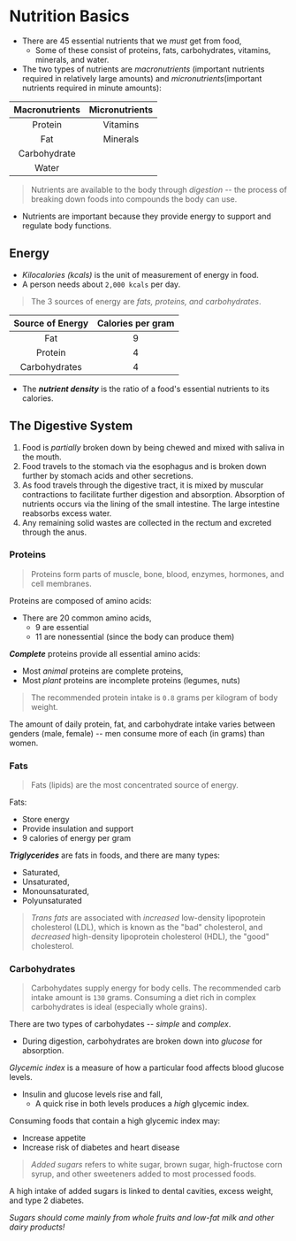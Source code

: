 # Nutrition Basics

* There are 45 essential nutrients that we *must* get from food,
  * Some of these consist of proteins, fats, carbohydrates, vitamins, minerals, and water.
* The two types of nutrients are *macronutrients* (important nutrients required in relatively large amounts) and *micronutrients*(important nutrients required in minute amounts):

| Macronutrients | Micronutrients |
| :------------: | :------------: |
|    Protein     |    Vitamins    |
|      Fat       |    Minerals    |
|  Carbohydrate  |                |
|     Water      |                |

> Nutrients are available to the body through *digestion* -- the process of breaking down foods into compounds the body can use.

* Nutrients are important because they provide energy to support and regulate body functions.

## Energy

* *Kilocalories (kcals)* is the unit of measurement of energy in food.
* A person needs about `2,000 kcals` per day.

> The 3 sources of energy are *fats, proteins, and carbohydrates*.

| Source of Energy | Calories per gram |
| :--------------: | :---------------: |
|       Fat        |         9         |
|     Protein      |         4         |
|  Carbohydrates   |         4         |

* The ***nutrient density*** is the ratio of a food's essential nutrients to its calories.

## The Digestive System

1. Food is *partially* broken down by being chewed and mixed with saliva in the mouth.
2. Food travels to the stomach via the esophagus and is broken down further by stomach acids and other secretions.
3. As food travels through the digestive tract, it is mixed by muscular contractions to facilitate further digestion and absorption. Absorption of nutrients occurs via the lining of the small intestine. The large intestine reabsorbs excess water.
4. Any remaining solid wastes are collected in the rectum and excreted through the anus.

### Proteins

> Proteins form parts of muscle, bone, blood, enzymes, hormones, and cell membranes.

Proteins are composed of amino acids:

* There are 20 common amino acids,
  * 9 are essential
  * 11 are nonessential (since the body can produce them)

***Complete*** proteins provide all essential amino acids:

* Most *animal* proteins are complete proteins,
* Most *plant* proteins are incomplete proteins (legumes, nuts)

> The recommended protein intake is `0.8` grams per kilogram of body weight.

The amount of daily protein, fat, and carbohydrate intake varies between genders (male, female) -- men consume more of each (in grams) than women.

### Fats

> Fats (lipids) are the most concentrated source of energy.

Fats:

* Store energy
* Provide insulation and support
* 9 calories of energy per gram

***Triglycerides*** are fats in foods, and there are many types:

* Saturated,
* Unsaturated,
* Monounsaturated,
* Polyunsaturated

> *Trans fats* are associated with *increased* low-density lipoprotein cholesterol (LDL), which is known as the "bad" cholesterol, and *decreased* high-density lipoprotein cholesterol (HDL), the "good" cholesterol.

### Carbohydrates

> Carbohydates supply energy for body cells. The recommended carb intake amount is `130` grams. Consuming a diet rich in complex carbohydrates is ideal (especially whole grains).

There are two types of carbohydates -- *simple* and *complex*.

* During digestion, carbohydrates are broken down into *glucose* for absorption.

*Glycemic index* is a measure of how a particular food affects blood glucose levels.

* Insulin and glucose levels rise and fall,
  * A quick rise in both levels produces a *high* glycemic index.

Consuming foods that contain a high glycemic index may:

* Increase appetite
* Increase risk of diabetes and heart disease

> *Added sugars* refers to white sugar, brown sugar, high-fructose corn syrup, and other sweeteners added to most processed foods.

A high intake of added sugars is linked to dental cavities, excess weight, and type 2 diabetes.

*Sugars should come mainly from whole fruits and low-fat milk and other dairy products!*

